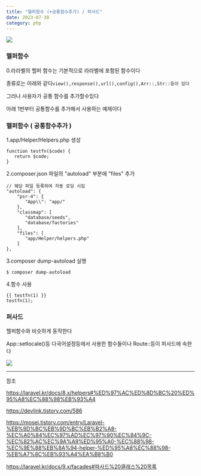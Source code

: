 ```yaml
---
title: "헬퍼함수 (+공통함수추가) / 퍼사드"
date: 2023-07-30
category: php
---
```


![](/storage/20230730221935479181.jpg)

### 헬퍼함수

0.라라벨의 헬퍼 함수는 기본적으로 라라벨에 포함된 함수이다

종류로는 아래와 같다`view(),response(),url(),config(),Arr::,Str::등이 있다`

그러나 사용자가 공통 함수를 추가할수있다

아래 1번부터 공통함수를 추가해서 사용하는 예제이다

### 헬퍼함수 ( 공통함수추가 )

1.app/Helper/Helpers.php 생성

```
function testfn($code) {
   return $code;
}
```

2.composer.json 파일의 "autoload" 부분에 "files" 추가

```
// 해당 파일 등록하여 자동 로딩 시킴
"autoload": {
    "psr-4": {
       "App\\": "app/"
    },
    "classmap": [
       "database/seeds",
       "database/factories"
    ],
    "files": [
       "app/Helper/helpers.php"
    ]
},
```

3.composer dump-autoload 실행

```
$ composer dump-autoload
```

4.함수 사용

```
{{ testfn(1) }} 
testfn(1); 
```

### 퍼사드

헬퍼함수와 비슷하게 동작한다

App::setlocale()등 다국어설정등에서 사용한 함수들이나 Route::등이 퍼사드에 속한다

![](/storage/20230730233809579880.jpg)

---

참조

https://laravel.kr/docs/8.x/helpers#%ED%97%AC%ED%8D%BC%20%ED%95%A8%EC%88%98%EB%93%A4

https://devlink.tistory.com/586

https://mosei.tistory.com/entry/Laravel-%EB%9D%BC%EB%9D%BC%EB%B2%A8-%EC%A0%84%EC%97%AD%EC%97%90%EC%84%9C-%EC%82%AC%EC%9A%A9%ED%95%A0-%EC%88%98-%EC%9E%88%EB%8A%94-helper-%ED%95%A8%EC%88%98-%EB%A7%8C%EB%93%A4%EA%B8%B0

https://laravel.kr/docs/9.x/facades#파사드%20클래스%20목록
